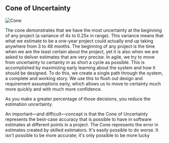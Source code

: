 Cone of Uncertainty
---

![Cone](https://i-msdn.sec.s-msft.com/dynimg/IC558583.png)

The cone demonstrates that we have the most uncertainty at the beginning of any project (a variance of 4x to 0.25x in range). This variance means that what we estimate to be a one-year project could actually end up taking anywhere from 3 to 48 months. The beginning of any project is the time when we are the least certain about the project, yet it is also when we are asked to deliver estimates that are very precise.
In agile, we try to move from uncertainty to certainty in as short a cycle as possible. This is accomplished by maximizing early learning about the system and how it should be designed. To do this, we create a single path through the system, a complete and working story. We use this to flush out design and requirement assumptions early, which allows us to move to certainty much more quickly and with much more confidence.

As you make a greater percentage of those decisions, you reduce the estimation uncertainty.

An important—and difficult—concept is that the Cone of Uncertainty represents the best-case accuracy that is possible to have in software estimates at different points in a project. The Cone represents the error in estimates created by skilled estimators. It's easily possible to do worse. It isn't possible to be more accurate; it's only possible to be more lucky
